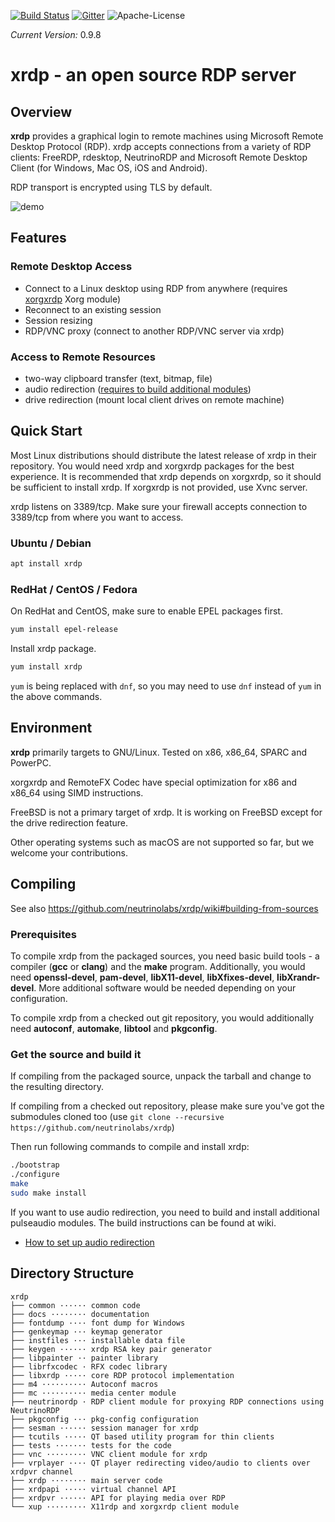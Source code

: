 [![Build Status](https://travis-ci.org/neutrinolabs/xrdp.svg?branch=devel)](https://travis-ci.org/neutrinolabs/xrdp)
[![Gitter](https://badges.gitter.im/Join%20Chat.svg)](https://gitter.im/neutrinolabs/xrdp)
![Apache-License](https://img.shields.io/badge/License-Apache%202.0-blue.svg)

*Current Version:* 0.9.8

# xrdp - an open source RDP server

## Overview

**xrdp** provides a graphical login to remote machines using Microsoft
Remote Desktop Protocol (RDP). xrdp accepts connections from a variety of
RDP clients: FreeRDP, rdesktop, NeutrinoRDP and Microsoft Remote Desktop
Client (for Windows, Mac OS, iOS and Android).

RDP transport is encrypted using TLS by default.

![demo](https://github.com/neutrinolabs/xrdp/raw/gh-pages/xrdp_demo.gif)

## Features

### Remote Desktop Access

 * Connect to a Linux desktop using RDP from anywhere (requires
   [xorgxrdp](https://github.com/neutrinolabs/xorgxrdp) Xorg module)
 * Reconnect to an existing session
 * Session resizing
 * RDP/VNC proxy (connect to another RDP/VNC server via xrdp)

### Access to Remote Resources
 * two-way clipboard transfer (text, bitmap, file)
 * audio redirection ([requires to build additional modules](https://github.com/neutrinolabs/xrdp/wiki/How-to-set-up-audio-redirection))
 * drive redirection (mount local client drives on remote machine)

## Quick Start

Most Linux distributions should distribute the latest release of xrdp in their
repository. You would need xrdp and xorgxrdp packages for the best
experience. It is recommended that xrdp depends on xorgxrdp, so it should
be sufficient to install xrdp. If xorgxrdp is not provided, use Xvnc
server.

xrdp listens on 3389/tcp. Make sure your firewall accepts connection to
3389/tcp from where you want to access.

### Ubuntu / Debian
```bash
apt install xrdp
```

### RedHat / CentOS / Fedora

On RedHat and CentOS, make sure to enable EPEL packages first.

```bash
yum install epel-release
```

Install xrdp package.

```bash
yum install xrdp
```

`yum` is being replaced with `dnf`, so you may need to use `dnf` instead
of `yum` in the above commands.

## Environment

**xrdp** primarily targets to GNU/Linux. Tested on x86, x86_64, SPARC and
PowerPC.

xorgxrdp and RemoteFX Codec have special optimization for x86 and x86_64 using
SIMD instructions.

FreeBSD is not a primary target of xrdp. It is working on FreeBSD except
for the drive redirection feature.

Other operating systems such as macOS are not supported so far, but we
welcome your contributions.

## Compiling

See also https://github.com/neutrinolabs/xrdp/wiki#building-from-sources

### Prerequisites

To compile xrdp from the packaged sources, you need basic build tools - a
compiler (**gcc** or **clang**) and the **make** program.  Additionally,
you would need **openssl-devel**, **pam-devel**, **libX11-devel**,
**libXfixes-devel**, **libXrandr-devel**. More additional software would
be needed depending on your configuration.

To compile xrdp from a checked out git repository, you would additionally
need **autoconf**, **automake**, **libtool** and **pkgconfig**.

### Get the source and build it

If compiling from the packaged source, unpack the tarball and change to the
resulting directory.

If compiling from a checked out repository, please make sure you've got the submodules
cloned too (use `git clone --recursive https://github.com/neutrinolabs/xrdp`)

Then run following commands to compile and install xrdp:
```bash
./bootstrap
./configure
make
sudo make install
```

If you want to use audio redirection, you need to build and install additional
pulseaudio modules. The build instructions can be found at wiki.

* [How to set up audio redirection](https://github.com/neutrinolabs/xrdp/wiki/How-to-set-up-audio-redirection)

## Directory Structure

```
xrdp
├── common ······ common code
├── docs ········ documentation
├── fontdump ···· font dump for Windows
├── genkeymap ··· keymap generator
├── instfiles ··· installable data file
├── keygen ······ xrdp RSA key pair generator
├── libpainter ·· painter library
├── librfxcodec · RFX codec library
├── libxrdp ····· core RDP protocol implementation
├── m4 ·········· Autoconf macros
├── mc ·········· media center module
├── neutrinordp · RDP client module for proxying RDP connections using NeutrinoRDP
├── pkgconfig ··· pkg-config configuration
├── sesman ······ session manager for xrdp
├── tcutils ····· QT based utility program for thin clients
├── tests ······· tests for the code
├── vnc ········· VNC client module for xrdp
├── vrplayer ···· QT player redirecting video/audio to clients over xrdpvr channel
├── xrdp ········ main server code
├── xrdpapi ····· virtual channel API
├── xrdpvr ······ API for playing media over RDP
└── xup ········· X11rdp and xorgxrdp client module
```

